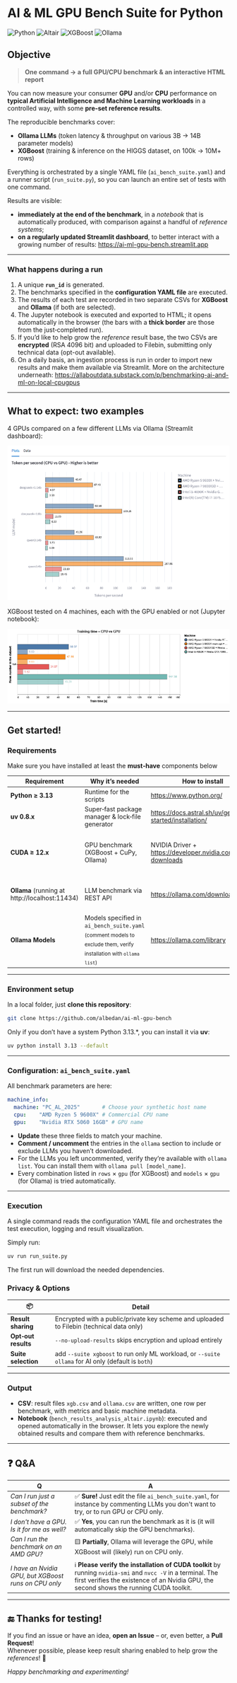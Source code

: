 # AI & ML GPU Bench Suite for Python 

![Python](https://img.shields.io/badge/python-3.13-blue)
![Altair](https://img.shields.io/badge/Altair-5.5-green)
![XGBoost](https://img.shields.io/badge/XGBoost-3.0-orange)
![Ollama](https://img.shields.io/badge/Ollama-0.9|0.10|0.11-purple)

## Objective

> **One command → a full GPU/CPU benchmark & an interactive HTML report**

You can now measure your consumer **GPU** and/or **CPU** performance on **typical Artificial Intelligence and Machine Learning workloads** in a controlled way, with some **pre‑set reference results**.

The reproducible benchmarks cover:

- **Ollama LLMs** (token latency & throughput on various 3B → 14B parameter models)
- **XGBoost** (training & inference on the HIGGS dataset, on 100k → 10M+ rows)

Everything is orchestrated by a single YAML file (`ai_bench_suite.yaml`) and a runner script (`run_suite.py`), so you can launch an entire set of tests with one command.

Results are visible:

- **immediately at the end of the benchmark**, in a *notebook* that is automatically produced, with comparison against a handful of *reference systems*;
- **on a regularly updated Streamlit dashboard**, to better interact with a growing number of results: <https://ai-ml-gpu-bench.streamlit.app>

---

### What happens during a run

1. A unique **`run_id`** is generated.  
2. The benchmarks specified in the **configuration YAML file** are executed.  
3. The results of each test are recorded in two separate CSVs for **XGBoost** and **Ollama** (if both are selected).  
4. The Jupyter notebook is executed and exported to HTML; it opens automatically in the browser (the bars with a **thick border** are those from the just‑completed run).
5. If you’d like to help grow the *reference* result base, the two CSVs are **encrypted** (RSA 4096 bit) and uploaded to Filebin, submitting only technical data (opt-out available).  
6. On a daily basis, an ingestion process is run in order to import new results and make them available via Streamlit. More on the architecture underneath: <https://allaboutdata.substack.com/p/benchmarking-ai-and-ml-on-local-cpugpus>

---

## What to expect: two examples

4 GPUs compared on a few different LLMs via Ollama (Streamlit dashboard):  

![Altair Dashboard Ollama](images/visualization_ollama_streamlit.png)

XGBoost tested on 4 machines, each with the GPU enabled or not (Jupyter notebook):  

![Altair Dashboard XGBoost](images/visualization_xgboost.png)

---

## Get started!

### Requirements

Make sure you have installed at least the **must‑have** components below

| Requirement                  | Why it’s needed                                   | How to install                                                                                                   | Required? |
|------------------------------|----------------------------------------------------|-------------------------------------------------------------------------------------------------------------------|-----------|
| **Python ≥ 3.13**           | Runtime for the scripts                            | <https://www.python.org/>                                                                                         | **Must**  |
| **uv 0.8.x**                | Super‑fast package manager & lock‑file generator   | <https://docs.astral.sh/uv/getting-started/installation/>                                                         | **Must**  |
| **CUDA ≥ 12.x**             | GPU benchmark (XGBoost + CuPy, Ollama)             | NVIDIA Driver + <https://developer.nvidia.com/cuda-downloads>                                                     | **Optional**<br><sub>(only if a GPU is selected in the YAML)</sub> |
| **Ollama** (running at http://localhost:11434) | LLM benchmark via REST API                      | <https://ollama.com/download>                                                                                     | **Optional**<br><sub>(only if you want to test LLMs)</sub> |
| **Ollama Models**           | Models specified in `ai_bench_suite.yaml`<br><sub>(comment models to exclude them, verify installation with `ollama list`)</sub> | <https://ollama.com/library>                                                                                      | **Optional**<br><sub>(only if you want to test LLMs)</sub> |


---

### Environment setup

In a local folder, just **clone this repository**:

```bash
git clone https://github.com/albedan/ai-ml-gpu-bench
```

Only if you don’t have a system Python 3.13.*, you can install it via **uv**:

```bash
uv python install 3.13 --default
```

---

### Configuration: `ai_bench_suite.yaml`

All benchmark parameters are here:

```yaml
machine_info:
  machine: "PC_AL_2025"       # Choose your synthetic host name
  cpu:    "AMD Ryzen 5 9600X" # Commercial CPU name
  gpu:    "Nvidia RTX 5060 16GB" # GPU name
```

- **Update** these three fields to match your machine.  
- **Comment / uncomment** the entries in the ``ollama`` section to include or exclude LLMs you haven’t downloaded.  
- For the LLMs you left uncommented, verify they’re available with ``ollama list``. You can install them with ``ollama pull [model_name]``.  
- Every combination listed in `rows` × `gpu` (for XGBoost) and `models` × `gpu` (for Ollama) is tried automatically.

---

### Execution

A single command reads the configuration YAML file and orchestrates the test execution, logging and result visualization.

Simply run:

```bash
uv run run_suite.py
```

The first run will download the needed dependencies.

### Privacy & Options

| 📦 | Detail |
|----|--------|
| **Result sharing** | Encrypted with a public/private key scheme and uploaded to Filebin (technical data only) |
| **Opt‑out results** | `--no-upload-results` skips encryption and upload entirely |
| **Suite selection** | add `--suite xgboost` to run only ML workload, or `--suite ollama` for AI only (default is `both`) |

---

### Output

- **CSV**: result files `xgb.csv` and `ollama.csv` are written, one row per benchmark, with metrics and basic machine metadata.  
- **Notebook** (`bench_results_analysis_altair.ipynb`): executed and opened automatically in the browser. It lets you explore the newly obtained results and compare them with reference benchmarks.

---

## ❓ Q&A

| Q | A |
|----|--------|
| *Can I run just a subset of the benchmark?* | ✅ **Sure!** Just edit the file `ai_bench_suite.yaml`, for instance by commenting LLMs you don't want to try, or to run GPU or CPU only. |
| *I don't have a GPU. Is it for me as well?* | ✅ **Yes**, you can run the benchmark as it is (it will automatically skip the GPU benchmarks). |
| *Can I run the benchmark on an AMD GPU?* | 🟨 **Partially**, Ollama will leverage the GPU, while XGBoost will (likely) run on CPU only. |
| *I have an Nvidia GPU, but XGBoost runs on CPU only* | ℹ️ **Please verify the installation of CUDA toolkit** by running `nvidia-smi` and `nvcc -V` in a terminal. The first verifies the existence of an Nvidia GPU, the second shows the running CUDA toolkit. |

---

## 🔚 Thanks for testing!

If you find an issue or have an idea, **open an Issue** – or, even better, a **Pull Request**!  
Whenever possible, please keep result sharing enabled to help grow the *references*! 🚀

_Happy benchmarking and experimenting!_
